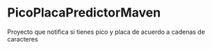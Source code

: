 # PicoPlacaPredictorMaven
Proyecto que notifica si tienes pico y placa de acuerdo a cadenas de caracteres
